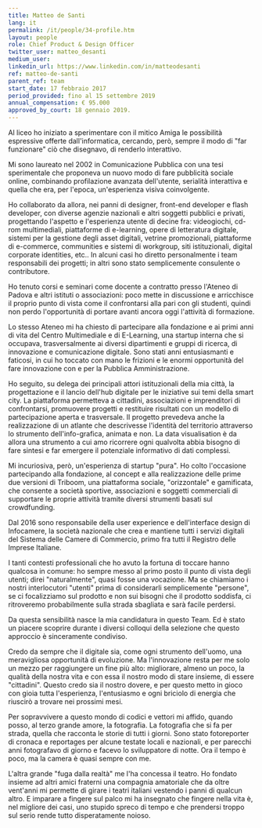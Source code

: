 ```yaml
---
title: Matteo de Santi
lang: it
permalink: /it/people/34-profile.htm
layout: people
role: Chief Product & Design Officer
twitter_user: matteo_desanti
medium_user:
linkedin_url: https://www.linkedin.com/in/matteodesanti
ref: matteo-de-santi
parent_ref: team
start_date: 17 febbraio 2017
period_provided: fino al 15 settembre 2019
annual_compensation: € 95.000
approved_by_court: 18 gennaio 2019.
---
```

Al liceo ho iniziato a sperimentare con il mitico Amiga le possibilità espressive offerte dall'informatica, cercando, però, sempre il modo di "far funzionare" ciò che disegnavo, di renderlo interattivo.

Mi sono laureato nel 2002 in Comunicazione Pubblica con una tesi sperimentale che proponeva un nuovo modo di fare pubblicità sociale online, combinando profilazione avanzata dell'utente, serialità interattiva e quella che era, per l'epoca, un'esperienza visiva coinvolgente.

Ho collaborato da allora, nei panni di designer, front-end developer e flash developer, con diverse agenzie nazionali e altri soggetti pubblici e privati, progettando l'aspetto e l'esperienza utente di decine fra: videogiochi, cd-rom multimediali, piattaforme di e-learning, opere di letteratura digitale, sistemi per la gestione degli asset digitali, vetrine promozionali, piattaforme di e-commerce, communities e sistemi di workgroup, siti istituzionali, digital corporate identities, etc.. In alcuni casi ho diretto personalmente i team responsabili dei progetti; in altri sono stato semplicemente consulente o contributore.

Ho tenuto corsi e seminari come docente a contratto presso l'Ateneo di Padova e altri istituti o associazioni: poco mette in discussione e arricchisce il proprio punto di vista come il confrontarsi alla pari con gli studenti, quindi non perdo l'opportunità di portare avanti ancora oggi l'attività di formazione.

Lo stesso Ateneo mi ha chiesto di partecipare alla fondazione e ai primi anni di vita del Centro Multimediale e di E-Learning, una startup interna che si occupava, trasversalmente ai diversi dipartimenti e gruppi di ricerca, di innovazione e comunicazione digitale. Sono stati anni entusiasmanti e faticosi, in cui ho toccato con mano le frizioni e le enormi opportunità del fare innovazione con e per la Pubblica Amministrazione.

Ho seguito, su delega dei principali attori istituzionali della mia città, la progettazione e il lancio dell'hub digitale per le iniziative sui temi della smart city. La piattaforma permetteva a cittadini, associazioni e imprenditori di confrontarsi, promuovere progetti e restituire risultati con un modello di partecipazione aperta e trasversale. Il progetto prevedeva anche la realizzazione di un atlante che descrivesse l'identità del territorio attraverso lo strumento dell'info-grafica, animata e non. La data visualisation è da allora una strumento a cui amo ricorrere ogni qualvolta abbia bisogno di fare sintesi e far emergere il potenziale informativo di dati complessi.

Mi incuriosiva, però, un'esperienza di startup "pura". Ho colto l'occasione partecipando alla fondazione, al concept e alla realizzazione delle prime due versioni di Triboom, una piattaforma sociale, "orizzontale" e gamificata, che consente a società sportive, associazioni e soggetti commerciali di supportare le proprie attività tramite diversi strumenti basati sul crowdfunding.

Dal 2016 sono responsabile della user experience e dell'interface design di Infocamere, la società nazionale che crea e mantiene tutti i servizi digitali del Sistema delle Camere di Commercio, primo fra tutti il Registro delle Imprese Italiane.

I tanti contesti professionali che ho avuto la fortuna di toccare hanno qualcosa in comune: ho sempre messo al primo posto il punto di vista degli utenti; direi "naturalmente", quasi fosse una vocazione. Ma se chiamiamo i nostri interlocutori "utenti" prima di considerarli semplicemente "persone", se ci focalizziamo sul prodotto e non sui bisogni che il prodotto soddisfa, ci ritroveremo probabilmente sulla strada sbagliata e sarà facile perdersi.

Da questa sensibilità nasce la mia candidatura in questo Team. Ed è stato un piacere scoprire durante i diversi colloqui della selezione che questo approccio è sinceramente condiviso.

Credo da sempre che il digitale sia, come ogni strumento dell'uomo, una meravigliosa opportunità di evoluzione. Ma l'innovazione resta per me solo un mezzo per raggiungere un fine più alto: migliorare, almeno un poco, la qualità della nostra vita e con essa il nostro modo di stare insieme, di essere "cittadini". Questo credo sia il nostro dovere, e per questo metto in gioco con gioia tutta l'esperienza, l'entusiasmo e ogni briciolo di energia che riuscirò a trovare nei prossimi mesi.

Per sopravvivere a questo mondo di codici e vettori mi affido, quando posso, al terzo grande amore, la fotografia. La fotografia che si fa per strada, quella che racconta le storie di tutti i giorni. Sono stato fotoreporter di cronaca e reportages per alcune testate locali e nazionali, e per parecchi anni fotografavo di giorno e facevo lo sviluppatore di notte. Ora il tempo è poco, ma la camera è quasi sempre con me.

L'altra grande "fuga dalla realtà" me l'ha concessa il teatro. Ho fondato insieme ad altri amici fraterni una compagnia amatoriale che da oltre vent'anni mi permette di girare i teatri italiani vestendo i panni di qualcun altro. E imparare a fingere sul palco mi ha insegnato che fingere nella vita è, nel migliore dei casi, uno stupido spreco di tempo e che prendersi troppo sul serio rende tutto disperatamente noioso.
